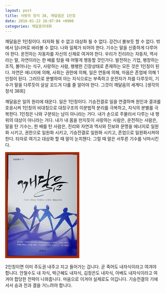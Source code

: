 ```yaml
---
layout: post
title: 사랑의 정석 38, 깨달음은 1인칭
date: 2016-01-22 16:07:04 +0900
categories: 깨달음의대화
---
```

깨달음은 1인칭이다. 타자화 될 수 없고 대상화 될 수 없다. 강건너 불보듯 할 수 없다. 밖에서 담너머로 바라볼 수 없다. 나와 일체가 되어야 한다. 기수는 말을 신중하게 다루어야 한다. 운전자는 자동차를 자신의 신체로 여겨야 한다. 우리가 진리라는 자동차, 역사라는 말, 자연이라는 한 배를 탔을 때 어떻게 행동할 것인가다. 발전하는 기업, 팽창하는 조직, 불어나는 식구, 사랑하는 사람, 팽팽한 긴장상태로 존재하는 모든 것은 1인칭이 된다. 자연은 에너지에 의해, 사회는 권한에 의해, 일은 연동에 의해, 마음은 존엄에 의해 1인칭이 된다. 그러므로 분별하여 아는 지식으로는 부족하고 운전자가 차를 다루듯이, 기수가 말을 다루듯이 살살 꼬드겨 다룰 줄 알아야 한다. 그것이 깨달음의 세계다. [생각의 정석 38회] 

  


깨달음은 일의 원리에 태운다. 일은 1인칭이다. 기승전결로 일을 연결하며 원인과 결과를 호응시켜 1인칭의 비대칭으로 대칭구조의 이분법적 분리를 극복하고, 지식의 분별를 극복한다. 1인칭은 나와 구분되는 남이 아니라는 거다. 내가 손으로 주물러서 다루는 내 행위의 대상이 아니라는 거다. 내가 내 몸을 만지듯이 사랑하는 사람은, 운전하는 사람은, 말을 탄 기수는, 한 배를 탄 사람은, 진리와 자연과 역사와 진보와 문명을 에너지로 일원화 시키고, 권한으로 일원화 시키고, 기승전결로 일원화 시키고, 존엄으로 일원화시켜야 한다. 타자로 여기고 대상화 할 때 말이 눈치챈다. 그럴 때 말은 서투른 기수를 낙마시킨다. 

  


  



 <img src="files/attach/images/198/325/664/aDSC01523.JPG" alt="aDSC01523.JPG" width="240" height="342" /> 

  


2인칭이면 이미 주도권 내주고 지고 들어가는 겁니다. 곧 죽어도 내자식이라고 여겨야 합니다. 안철수도 내 자식, 박근혜도 내자식, 김정은도 내자식, 아베도 내자식이라고 여겨야 합당한 전략이 나와줍니다. 마음으로 이겨야 실제로도 이깁니다. 기승전결의 기에 서서 승과 전과 결을 거느려야 합니다.